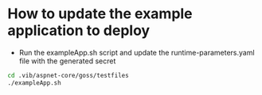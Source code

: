 # How to update the example application to deploy

* Run the exampleApp.sh script and update the runtime-parameters.yaml file with the generated secret

```bash
cd .vib/aspnet-core/goss/testfiles
./exampleApp.sh
```
